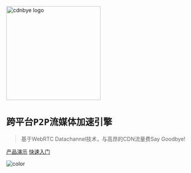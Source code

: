 <img width="250" src="https://cdnbye.oss-cn-beijing.aliyuncs.com/pic/cdnbye.png" alt="cdnbye logo">

# `跨平台P2P流媒体加速引擎`

> 基于WebRTC Datachannel技术，与高昂的CDN流量费Say Goodbye!

[产品演示](https://demo.cdnbye.com/)
[快速入门](/README.md)

<!-- 背景色 -->

![color](#00C5CD)



